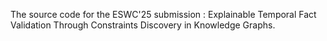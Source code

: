 The source code for the ESWC'25 submission : Explainable Temporal Fact Validation Through Constraints Discovery in Knowledge Graphs.
